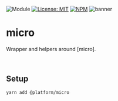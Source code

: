 ![Module](https://img.shields.io/badge/%40platform-micro-%23EA4E7E.svg)
[![License: MIT](https://img.shields.io/badge/license-MIT-blue.svg)](https://opensource.org/licenses/MIT)
[![NPM](https://img.shields.io/npm/v/@platform/micro.svg?colorB=blue&style=flat)](https://www.npmjs.com/package/@platform/micro)
![banner](https://user-images.githubusercontent.com/185555/63076436-66585300-bf89-11e9-8bca-0b80ae5313d0.png)

# micro
Wrapper and helpers around [micro].

<p>&nbsp;<p>


## Setup

    yarn add @platform/micro


<p>&nbsp;<p>
<p>&nbsp;<p>
